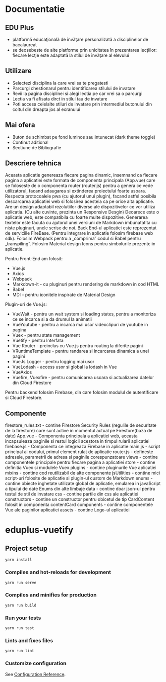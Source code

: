 # Documentatie

## EDU Plus
- platformă educaţională de învăţare personalizată a disciplinelor de bacalaureat
- se deosebeste de alte platforme prin unicitatea în prezentarea lecţiilor: fiecare lecţie este adaptată la stilul de învăţare al elevului

## Utilizare
- Selectezi disciplina la care vrei sa te pregatesti
- Parcurgi chestionarul pentru identificarea stilului de invatare
- Revii la pagina disciplinei si alegi lectia pe car vrei sa o parcurgi
- Lectia va fi afisata dirct in stilul tau de invatare
- Poti accesa celelalte stiluri de invatare prin intermediul butonului din coltul din dreapta jos al ecranului

## Mai ofera
- Buton de schimbat pe fond luminos sau intunecat (dark theme toggle)
- Continut aditional
- Sectiune de Bibliografie

## Descriere tehnica
Aceasta aplicatie genereaza fiecare pagina dinamic, insemnand ca fiecare pagina a aplicatiei este formata de componenta principala (App.vue) care se foloseste de o componenta router (router.js) pentru a genera ce vede utilizatorul, facand adaugarea si extinderea proiectului foarte usoara.
Respecta protocoalele pwa (cu ajutorul unui plugin), facand astfel posibila descarcarea aplicatiei web si folosirea acesteia ca pe orice alta aplicatie.
Are un design adaptabil rezolutiilor diverse ale dispozitivelor ce vor utiliza aplicatia. (Cu alte cuvinte, prezinta un Responsive Desgin)
Deoarece este o aplicatie web, este compatibila cu foarte multe dispozitive.
Generarea textelor este facuta cu ajutorul unei versiuni de Markdown imbunatatita cu niste pluginuri, unele scrise de noi.
Back End-ul aplicatiei este reprezentat de serviciile FireBase. (Pentru integrare in aplicatie folosim firebase web sdk).
Folosim Webpack pentru a „comprima” codul si Babel pentru „transpiling”.
Folosim Material design Icons pentru simbolurile prezente in aplicatie.

Pentru Front-End am folosit:

- Vue.js
- Axios
- Webpack
- Markdown-it - cu pluginuri pentru rendering de markdown in cod HTML
- Babel
- MDI - pentru iconitele inspirate de Material Design

Plugin-uri de Vue.js:

- VueWait - pentru un wait system si loading states, pentru a monitoriza ce se incarca si a da drumul la animatii
- VueYoutube - pentru a incarca mai usor videoclipuri de youtube in pagina
- Vuex - pentru state management
- Vuetify - pentru Interfata
- Vue Router - preinclus cu Vue.js pentru routing la diferite pagini
- VRuntimeTemplate - pentru randarea si incarcarea dinamica a unei pagini
- VueJs Logger - pentru logging mai usor
- VueLodash - access usor si global la lodash in Vue
- VueAxios
- Vuefire, Vuexfire - pentru comunicarea usoara si actualizarea datelor din Cloud Firestore

Pentru backend folosim Firebase, din care folosim modulul de autentificare si Cloud Firestore.

## Componente
firestore_rules.txt - contine Firestore Security Rules (regulile de securitate de la firestore) care sunt active in momentul actual pe Firestore(baza de date)
App.vue - Componenta principala a aplicatiei web, aceasta incapsuleaza paginile si restul logicii acestora in timpul rularii aplicatiei
firebase.js - Componenta ce integreaza Firebase in aplicatie
main.js - script principal al codului, primul element rulat de aplicatie
router.js - defineste adresele, parametrii de adresa si paginile corespunzatoare
views - contine componentele principale pentru fiecare pagina a aplicatiei
store - contine definitia Vuex si modulele Vuex
plugins - contine pluginurile Vue aplicatiei
mixins - contine cod reutilizabil de alte componente
jsUtilities - contine mici script-uri folosite de aplicatie si plugin-ul custom de Markdown
enums - contine obiecte inghetate utilizate global de aplicatie, emularea in javaScript a tipului de date Enums din alte limbaje
data - contine doar json-ul pentru testul de stil de invatare
css - contine partile din css ale aplicatiei
constructors - contine un constructor pentru obicetul de tip CardContent folosit in componenta contentCard
components - contine componentele Vue ale paginilor aplicatiei
assets - contine Logo-ul aplicatiei

# eduplus-vuetify

## Project setup
```
yarn install
```

### Compiles and hot-reloads for development
```
yarn run serve
```

### Compiles and minifies for production
```
yarn run build
```

### Run your tests
```
yarn run test
```

### Lints and fixes files
```
yarn run lint
```

### Customize configuration
See [Configuration Reference](https://cli.vuejs.org/config/).

